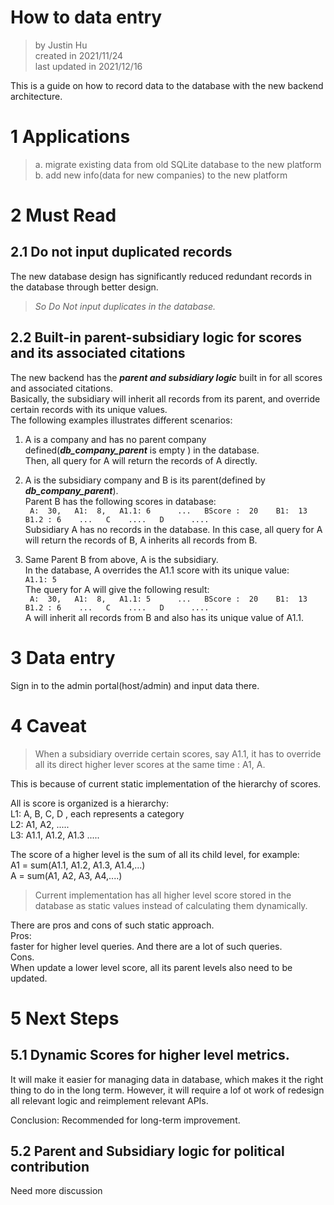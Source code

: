 # How to data entry

>by Justin Hu   
created in 2021/11/24  
last updated in 2021/12/16



This is a guide on how to record data to the database with the new backend architecture.    

# 1 Applications
> a. migrate existing data from old SQLite database to the new platform   
> b. add new info(data for new companies) to the new platform

# 2 Must Read

## 2.1 Do not input duplicated records
The new database design has significantly reduced redundant records in the database through better design.

>*So Do Not input duplicates in the database.*


## 2.2 Built-in parent-subsidiary logic for scores and its associated citations   
The new backend has the **_parent and subsidiary logic_** built in for all scores and associated citations.  
Basically,  the subsidiary will inherit all records from its parent,  and override certain records with its 
unique values.  
The following examples illustrates different scenarios:

1. A is a company and has no parent company defined(**_db_company_parent_** is empty ) in the database.    
   Then, all query for A will return the records of A directly.


2. A is the subsidiary company and B is its parent(defined by **_db_company_parent_**).  
   Parent B has the following scores in database:   
   `  A:  30,  
      A1:  8,  
      A1.1: 6     
        ...  
      BScore :  20   
      B1:  13   
      B1.2 : 6   
        ...  
      C   
      ....  
      D     
        ....
`   
  Subsidiary A has no records in the database. 
  In this case,  all query for A will return the records of B,   A inherits all records from B.


3. Same Parent B from above,   A is the subsidiary.  
   In the database,  A overrides the A1.1 score with its unique value:  
   `A1.1: 5`  
   The query for A will give the following result:  
       `  A:  30,  
      A1:  8,  
      A1.1: 5     
        ...  
      BScore :  20   
      B1:  13   
      B1.2 : 6   
        ...  
      C   
      ....  
      D     
        ....
`      
    A will inherit all records from B and also has its unique value of A1.1.


# 3 Data entry
 Sign in to the admin portal(host/admin) and input data there. 
 

# 4 Caveat
> When a subsidiary override certain scores, say A1.1,  it has to override all its direct higher lever 
> scores at the same time : A1, A.    

This is because of current static implementation of the hierarchy of scores.

All is score is organized is a hierarchy:   
L1:   A,  B,  C,  D  ,  each represents a category    
L2:   A1, A2, .....    
L3:   A1.1,  A1.2,  A1.3 .....   

The score of a higher level is the sum of all its child level, for example:    
A1 = sum(A1.1, A1.2,  A1.3, A1.4,...)   
A = sum(A1, A2, A3, A4,....)

>Current implementation has all higher level score stored in the database as static values instead of calculating 
them dynamically. 

There are pros and cons of such static approach.     
Pros:    
faster for higher level queries.  And there are a lot of such queries.    
Cons.   
When update a lower level score,  all its parent levels also need to be updated.



# 5 Next Steps

## 5.1  Dynamic Scores for higher level metrics.    
It will make it easier for managing data in database, which makes it the right thing to do 
in the long term.  However,  it will require a lof ot work of redesign all relevant logic and reimplement relevant APIs.

Conclusion:  Recommended for long-term improvement.

## 5.2  Parent and Subsidiary logic for political contribution 

Need more discussion



